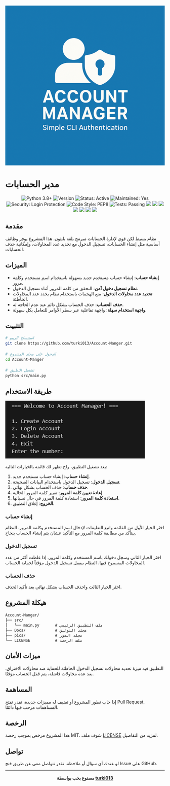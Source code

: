 ![logo](../pics/Logo.png)

# مدير الحسابات
<div align="center">
  <img src="https://img.shields.io/badge/PYTHON-3.8+-3776AB?style=flat-square&logo=python&logoColor=white" alt="Python 3.8+" />
 <img src="https://img.shields.io/github/v/release/turki013/Account-Manager?label=VERSION&style=flat-square&logo=semver&logoColor=white&color=blue" alt="Version" />
  <img src="https://img.shields.io/badge/STATUS-ACTIVE-success?style=flat-square&logo=statuspage&logoColor=white" alt="Status: Active" />
  <img src="https://img.shields.io/badge/MAINTAINED-YES-brightgreen?style=flat-square&logo=github&logoColor=white" alt="Maintained: Yes" />
  <img src="https://img.shields.io/badge/SECURITY-LOGIN_PROTECTION-orange?style=flat-square&logo=shieldsdotio&logoColor=white" alt="Security: Login Protection" />
  <img src="https://img.shields.io/badge/CODE_STYLE-PEP8-informational?style=flat-square&logo=python&logoColor=white" alt="Code Style: PEP8" />
  <img src="https://img.shields.io/badge/TESTS-PASSING-brightgreen?style=flat-square&logo=pytest&logoColor=white" alt="Tests: Passing" />
   <img src="https://img.shields.io/github/stars/turki013/Account-Manger?style=social" />
  <img src="https://img.shields.io/github/forks/turki013/Account-Manger?style=social" />
  <img src="https://img.shields.io/github/issues/turki013/Account-Manger" />
  <img src="https://img.shields.io/github/issues-pr/turki013/Account-Manger" />
  <img src="https://img.shields.io/github/last-commit/turki013/Account-Manger" />
  <img src="https://img.shields.io/github/repo-size/turki013/Account-Manger" />
  <img src="https://img.shields.io/github/license/turki013/Account-Manger" />
  
</div>

## مقدمة


نظام بسيط لكن قوي لإدارة الحسابات مبرمج بلغة بايثون. هذا المشروع يوفر وظائف أساسية مثل إنشاء الحسابات، تسجيل الدخول مع تحديد عدد المحاولات، وإمكانية حذف الحسابات.

## الميزات

- **إنشاء حساب**: إنشاء حساب مستخدم جديد بسهولة باستخدام اسم مستخدم وكلمة مرور.
- **نظام تسجيل دخول آمن**: التحقق من كلمة المرور أثناء تسجيل الدخول.
- **تحديد عدد محاولات الدخول**: منع الهجمات باستخدام نظام يحدد عدد المحاولات الخاطئة.
- **حذف الحساب**: حذف الحساب بشكل دائم عند عدم الحاجة له.
- **واجهة استخدام سهلة**: واجهة تفاعلية عبر سطر الأوامر للتعامل بكل سهولة.

## التثبيت

```bash
# استنساخ الريبو
git clone https://github.com/turki013/Account-Manger.git

# الدخول على مجلد المشروع
cd Account-Manger

# تشغيل التطبيق
python src/main.py
```

## طريقة الاستخدام

![output](../pics/output.png)

بعد تشغيل التطبيق، راح تظهر لك قائمة بالخيارات التالية:

1. **إنشاء حساب**: إنشاء حساب مستخدم جديد.
2. **تسجيل الدخول**: تسجيل الدخول باستخدام البيانات الصحيحة.
3. **حذف حساب**: حذف الحساب بشكل نهائي.
4. **إعادة تعيين كلمة المرور**: تغيير كلمة المرور الحالية.
5. **استعادة كلمة المرور**: استعادة كلمة المرور في حال نسيانها.
6. **الخروج**: إغلاق التطبيق.

### إنشاء حساب

اختَر الخيار الأول من القائمة واتبع التعليمات لإدخال اسم المستخدم وكلمة المرور. النظام بيتأكد من مطابقة كلمة المرور مع التأكيد عشان يتم إنشاء الحساب بنجاح.

### تسجيل الدخول

اختَر الخيار الثاني وسجل دخولك باسم المستخدم وكلمة المرور. إذا غلطت أكثر من عدد المحاولات المسموح فيها، النظام بيقفل تسجيل الدخول مؤقتاً لحماية الحساب.

### حذف الحساب

اختَر الخيار الثالث واحذف الحساب بشكل نهائي بعد تأكيد الحذف.

## هيكلة المشروع

```
Account-Manger/
├── src/
│   └── main.py       # ملف التطبيق الرئيسي
├── Docs/             # مجلد التوثيق
├── pics/             # مجلد الصور
└── LICENSE           # ملف الرخصة
```

## ميزات الأمان

التطبيق فيه ميزة تحديد محاولات تسجيل الدخول الخاطئة للحماية ضد محاولات الاختراق. بعد عدة محاولات فاشلة، يتم قفل الحساب مؤقتًا.

## المساهمة

إذا حاب تطور المشروع أو تضيف له مميزات جديدة، تقدر تفتح Pull Request. المساهمات مرحب فيها دائمًا.

## الرخصة

هذا المشروع مرخص بموجب رخصة MIT. شوف ملف [LICENSE](LICENSE) لمزيد من التفاصيل.

## تواصل

لو عندك أي سؤال أو ملاحظة، تقدر تتواصل معي عن طريق فتح Issue على GitHub.

---

<div align="center">

**مصنوع بحب بواسطة [turki013](https://github.com/turki013)**

</div>

